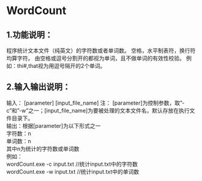 # WordCount
## 1.功能说明：
程序统计文本文件（纯英文）的字符数或者单词数。  空格，水平制表符，换行符均算字符。  由空格或逗号分割开的都视为单词，且不做单词的有效性校验。
例如：thi#,that视为用逗号隔开的2个单词。
## 2.输入输出说明：
输入： [parameter] [input_file_name]  注： [parameter]为控制参数，取”-c”和”-w”之一；[input_file_name]为要被处理的文本文件名，默认存放在执行文件目录下。<br>
输出：根据[parameter]为以下形式之一
<br>		字符数：n
<br>		单词数：n
<br>		其中n为统计的字符数或单词数
<br>例如：
 <br> wordCount.exe -c input.txt //统计input.txt中的字符数
 <br>  wordCount.exe -w input.txt //统计input.txt中的单词数
